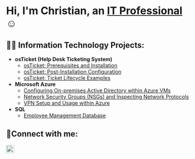 <h1>Hi, I'm Christian, an <a href="https://www.linkedin.com/in/ChristianEspinal23">IT Professional</a>☺</h1>



<h2>👨‍💻 Information Technology Projects:</h2>

- <b>osTicket (Help Desk Ticketing System)</b>
  - [osTicket: Prerequisites and Installation](https://github.com/ChristianEspinal/osticket-prereqs)
  - [osTicket: Post-Installation Configuration](https://github.com/ChristianEspinal/post-install-config)
  - [osTicket: Ticket Lifecycle Examples](https://github.com/ChristianEspinal/ticket-lifecycle)
- <b>Microsoft Azure</b>
  - [Configuring On-premises Active Directory within Azure VMs](https://github.com/ChristianEspinal/Configure-AD)
  - [Network Security Groups (NSGs) and Inspecting Network Protocols](https://github.com/ChristianEspinal/azure-network-protocols)
  - [VPN Setup and Usage within Azure](https://github.com/ChristianEspinal/vpn-setup)
- <b>SQL</b>
  - [Employee Management Database](https://github.com/ChristianEspinal/Employee-Management-Database/tree/main)

<h2>🤳Connect with me:</h2>

[<img align="left" alt="Josh | LinkedIn" width="22px" src="https://cdn.jsdelivr.net/npm/simple-icons@v3/icons/linkedin.svg" />][linkedin]


[linkedin]: https://www.linkedin.com/in/ChristianEspinal23

